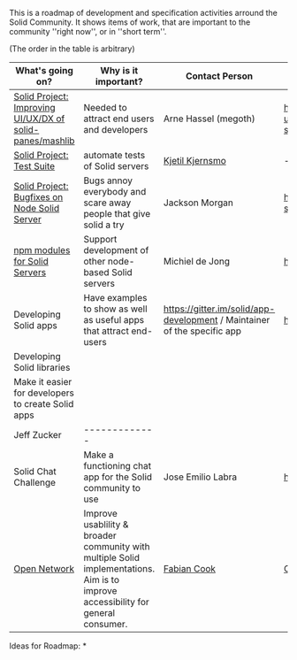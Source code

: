 This is a roadmap of development and specification activities arround the Solid Community. It shows items of work, that are important to the community ''right now'', or in ''short term''.

(The order in the table is arbitrary)

| What's going on? | Why is it important? | Contact Person | More Info |
| ------------- | ------------- | ------------- | ------------- |
| [Solid Project: Improving UI/UX/DX of solid-panes/mashlib](https://github.com/orgs/solid/projects/4) | Needed to attract end users and developers | Arne Hassel (megoth) |  https://forum.solidproject.org/t/improving-ui-ux-dx-of-solid-panes-mashlib-aka-solid-data-browser/1541|
| [Solid Project: Test Suite](https://github.com/orgs/solid/projects/5) | automate tests of Solid servers | [Kjetil Kjernsmo](https://github.com/kjetilk) | ------------- |
| [Solid Project: Bugfixes on Node Solid Server](https://github.com/orgs/solid/projects/2) | Bugs annoy everybody and scare away people that give solid a try | Jackson Morgan| https://github.com/solid/node-solid-server/issues |
| [npm modules for Solid Servers](https://github.com/orgs/inrupt/projects/1)| Support development of other node-based Solid servers | Michiel de Jong | https://github.com/orgs/inrupt/projects/1 |
| Developing Solid apps | Have examples to show as well as  useful apps that attract end-users| https://gitter.im/solid/app-development / Maintainer of the specific app| https://github.com/solid/solid-apps |
| Developing Solid libraries
| Make it easier for  developers to create Solid apps
| Jeff Zucker|------------- |
| Solid Chat Challenge | Make a functioning chat app for the Solid community to use | Jose Emilio Labra | https://gitter.im/solid/chat-app |
| [Open Network](https://open-network.dev/) | Improve usablility & broader community with multiple Solid implementations. Aim is to improve accessibility for general consumer. | [Fabian Cook](https://open-network.dev/#contact) | [Open Network Development webite](https://open-network.dev/) |

Ideas for Roadmap: 
* 

